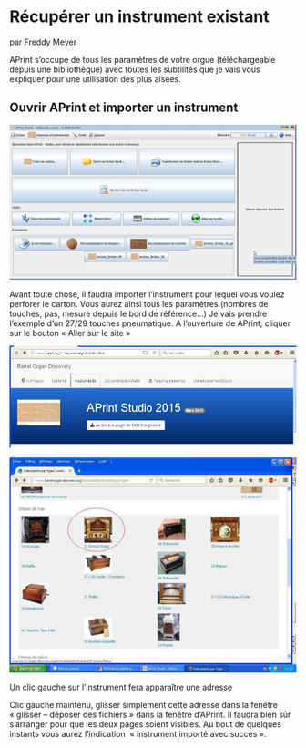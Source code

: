 # Récupérer un instrument existant

par Freddy Meyer

APrint s’occupe de tous les paramètres de votre orgue (téléchargeable depuis une bibliothèque) avec toutes les subtilités que je vais vous expliquer pour une utilisation des plus aisées.

## Ouvrir APrint et importer un instrument

![](fenetre_principale_aprint.png)


Avant toute chose, il faudra importer l’instrument pour lequel vous voulez perforer le carton. Vous aurez ainsi tous les paramètres (nombres de touches, pas, mesure depuis le bord de référence…)
Je vais prendre l’exemple d’un 27/29 touches pneumatique.
A l’ouverture de APrint, cliquer sur le bouton « Aller sur le site »

![](bod1.jpg)


![](bod2.jpg)

Un clic gauche sur l’instrument fera apparaître une adresse

Clic gauche maintenu, glisser simplement cette adresse dans la fenêtre « glisser – déposer des fichiers » dans la fenêtre d’APrint. Il faudra bien sûr s’arranger pour que les deux pages soient visibles. Au bout de quelques instants vous aurez l’indication  « instrument importé avec succès ».


